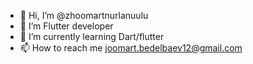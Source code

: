 - 👋 Hi, I’m @zhoomartnurlanuulu
- 👀 I’m Flutter developer
- 🌱 I’m currently learning Dart/flutter 
- 📫 How to reach me joomart.bedelbaev12@gmail.com

<!---
zhoomartnurlanuulu/zhoomartnurlanuulu is a ✨ special ✨ repository because its `README.md` (this file) appears on your GitHub profile.
You can click the Preview link to take a look at your changes.
--->
